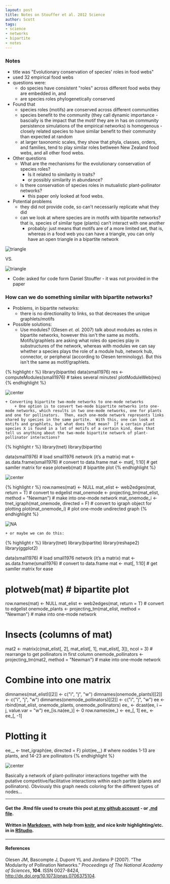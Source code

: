 ```yaml
---
layout: post
title: Notes on Stouffer et al. 2012 Science
author: Scott
tags:
- science
- networks
- bipartite
- notes
---
```


### Notes

+ title was "Evolutionary conservation of species' roles in food webs"
+ used 32 empirical food webs
+ questions were: 
	+ do species have consistent "roles" across different food webs they are embedded in, and
	+ are species roles phylogenetically conserved
+ Found that
	+ species roles (motifs) are conserved across different communities
	+ species benefit to the community (they call dynamic importance - bascially is the impact that the motif they are in has on community persistence simulations of the empirical networks) is homogenous - closely related species to have similar benefit to their community than expected at random
	+ at larger taxonomic scales, they show that phyla, classes, orders, and families, tend to play similar roles betlween New Zealand food webs, and all other food webs. 
+ Other questions
	+ What are the mechanisms for the evolutionary conservation of species roles?
		+ Is it related to similarity in traits?
		+ or possibly similarity in abundance?
	+ Is there conservation of species roles in mutualistic plant-pollinator networks?
		+ this paper only looked at food webs.
+ Potential problems
	+ they did not provide code, so can't necessarily replicate what they did
	+ can we look at where species are in motifs with bipartite networks?  that is, species of similar type (plants) can’t interact with one another
		+ probably: just means that motifs are of a more limited set, that is, whereas in a food web you can have a triangle, you can only have an open triangle in a bipartite network

![triangle](http://sckott.github.com/scott/img/triangle.png)

VS.

![triangle](http://sckott.github.com/scott/img/triangle_open.png)

+ Code: asked for code form Daniel Stouffer - it was not provided in the paper 

### How can we do something similar with bipartite networks?
+ Problems, in bipartite networks:
	+ there is no directionality to links, so that decreases the unique graphlets/motifs
+ Possible solutions:
	+ Use modules? (Olesen _et. al._ 2007) talk about modules as roles in bipartite networks, however this isn't the same as motifs. Motifs/graphlets are asking what roles do species play in substructures of the network, whereas with modules we can say whether a species plays the role of a module hub, network hub, connector, or peripheral (according to Olesen terminology).  But this isn't the same as motif/graphlets. 



{% highlight r %}
library(bipartite)
data(small1976)
res <- computeModules(small1976)  # takes several minutes!
plotModuleWeb(res)
{% endhighlight %}

![center](http://sckott.github.com/scott/img/modules.png) 

		
	+ Converting bipartite two-mode networks to one-mode networks
		+ One option is to convert two-mode bipartite networks into one-mode networks, which results in two one-mode networks, one for plants and one for pollinators.  Then, each one-mode network represents links shared by species in the same partite.  With this, one can look at motifs and graphlets, but what does that mean?  If a certain plant species X is found in a lot of motifs of a certain kind, does that tell us anything about the two-mode bipartite network of plant-pollinator interactions?


{% highlight r %}
library(tnet)
library(bipartite)

data(small1976)  # load small1976 network (it’s a matrix)
mat <- as.data.frame(small1976)  # convert to data.frame
mat <- mat[, 1:10]  # get samller matrix for ease
plotweb(mat)  # bipartite plot
{% endhighlight %}

![center](http://sckott.github.com/scott/img/twovsonemode1.png) 

{% highlight r %}
row.names(mat) <- NULL
mat_elist <- web2edges(mat, return = T)  # convert to edgelist
mat_onemode <- projecting_tm(mat_elist, method = "Newman")  # make into one-mode network
mat_onemode_i <- tnet_igraph(mat_onemode, directed = F)  # convert to igraph object for plotting
plot(mat_onemode_i)  # plot one-mode undirected graph
{% endhighlight %}

![NA](http://sckott.github.com/scott/img/twovsonemode2.png) 


	+ or maybe we can do this: 


{% highlight r %}
library(tnet)
library(bipartite)
library(reshape2)
library(ggplot2)

data(small1976)  # load small1976 network (it’s a matrix)
mat <- as.data.frame(small1976)  # convert to data.frame
mat <- mat[, 1:10]  # get samller matrix for ease
# plotweb(mat) # bipartite plot
row.names(mat) <- NULL
mat_elist <- web2edges(mat, return = T)  # convert to edgelist
onemode_plants <- projecting_tm(mat_elist, method = "Newman")  # make into one-mode network

# Insects (columns of mat)
mat2 <- matrix(c(mat_elist[, 2], mat_elist[, 1], mat_elist[, 3]), ncol = 3)  # rearrange to get pollinators in first column
onemode_pollinators <- projecting_tm(mat2, method = "Newman")  # make into one-mode network

# Combine into one matrix
dimnames(mat_elist)[[2]] <- c("i", "j", "w")
dimnames(onemode_plants)[[2]] <- c("i", "j", "w")
dimnames(onemode_pollinators)[[2]] <- c("i", "j", "w")
ee <- rbind(mat_elist, onemode_plants, onemode_pollinators)
ee_ <- dcast(ee, i ~ j, value.var = "w")
ee_[is.na(ee_)] <- 0
row.names(ee_) <- ee_[, 1]
ee_ <- ee_[, -1]

# Plotting it
ee__ <- tnet_igraph(ee, directed = F)
plot(ee__)  # where noddes 1-13 are plants, and 14-23 are pollinators
{% endhighlight %}

![center](http://sckott.github.com/scott/img/other.png) 


Basically a network of plant-pollinator interactions together with the putative competitive/facilitative interactions within each partite (plants and pollinators). Obviously this graph needs coloring for the different types of nodes...


*********
#### Get the .Rmd file used to create this post [at my github account](https://github.com/SChamberlain/scott/blob/master/_drafts/2012-09-20-network-roles.Rmd) - or [.md file](https://github.com/SChamberlain/scott/tree/master/_posts/2012-09-20-network-roles.md).

#### Written in [Markdown](http://daringfireball.net/projects/markdown/), with help from [knitr](http://yihui.name/knitr/), and nice knitr highlighting/etc. in in [RStudio](http://rstudio.org/).

*********
#### References
<p>Olesen JM, Bascompte J, Dupont YL and Jordano P (2007).
&ldquo;The Modularity of Pollination Networks.&rdquo;
<EM>Proceedings of The National Academy of Sciences</EM>, <B>104</B>.
ISSN 0027-8424, <a href="http://dx.doi.org/10.1073/pnas.0706375104">http://dx.doi.org/10.1073/pnas.0706375104</a>.